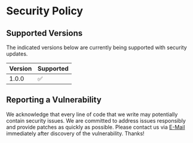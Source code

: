 # Security Policy

## Supported Versions

The indicated versions below are currently being supported with security updates.

| Version | Supported          |
| ------- | ------------------ |
| 1.0.0   | :white_check_mark: |

## Reporting a Vulnerability

We acknowledge that every line of code that we write may potentially contain security issues.
We are committed to address issues responsibly and provide patches as quickly as possible.
Please contact us via [E-Mail](opensource@civicactions.com) immediately after discovery of the vulnerability. Thanks!
